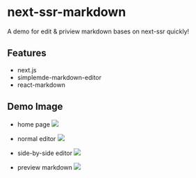 # next-ssr-markdown
A demo for edit &amp; priview markdown bases on next-ssr quickly!

## Features
 - next.js
 - simplemde-markdown-editor
 - react-markdown

## Demo Image
 - home page
  ![](https://user-gold-cdn.xitu.io/2019/2/25/169203f9e7cad512?w=2348&h=1040&f=png&s=1586684)
 
 - normal editor
  ![](https://user-gold-cdn.xitu.io/2019/2/25/169203ff351e6fd5?w=1228&h=1198&f=png&s=517734)
 
 - side-by-side editor
  ![](https://user-gold-cdn.xitu.io/2019/2/25/16920404565fb5db?w=2292&h=792&f=png&s=134608)
 
 - preview markdown
  ![](https://user-gold-cdn.xitu.io/2019/2/25/16920406f5cbca8f?w=2046&h=850&f=png&s=160736)
